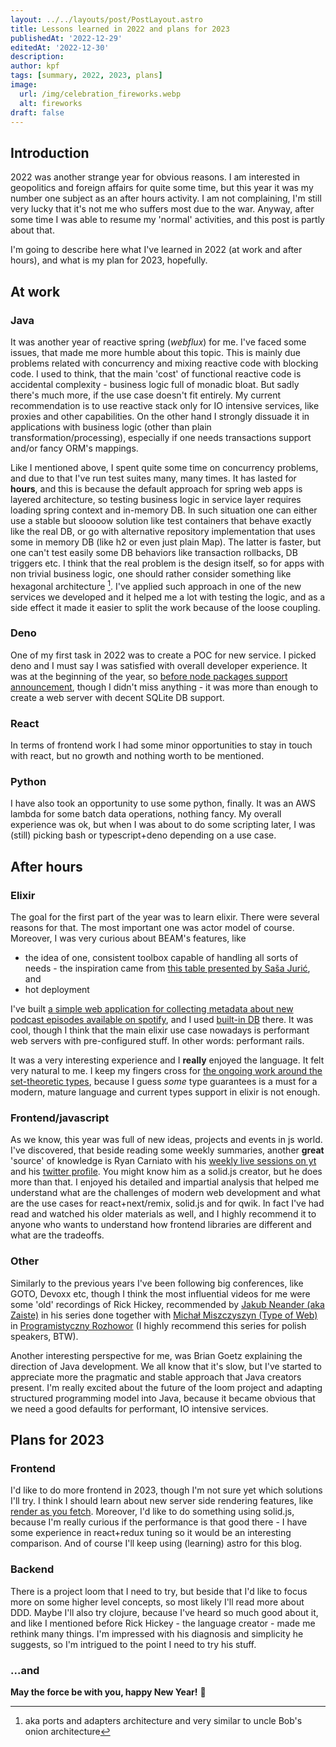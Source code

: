 ```yaml
---
layout: ../../layouts/post/PostLayout.astro
title: Lessons learned in 2022 and plans for 2023
publishedAt: '2022-12-29'
editedAt: '2022-12-30'
description:
author: kpf
tags: [summary, 2022, 2023, plans]
image:
  url: /img/celebration_fireworks.webp
  alt: fireworks
draft: false
---
```


## Introduction

2022 was another strange year for obvious reasons. I am interested in geopolitics and foreign affairs for quite some time, but this year it was my number one subject as an after hours activity. I am not complaining, I'm still very lucky that it's not me who suffers most due to the war. Anyway, after some time I was able to resume my 'normal' activities, and this post is partly about that.

I'm going to describe here what I've learned in 2022 (at work and after hours), and what is my plan for 2023, hopefully.

## At work

### Java

It was another year of reactive spring (_webflux_) for me. I've faced some issues, that made me more humble about this topic. This is mainly due problems related with concurrency and mixing reactive code with blocking code. I used to think, that the main 'cost' of functional reactive code is accidental complexity - business logic full of monadic bloat. But sadly there's much more, if the use case doesn't fit entirely. My current recommendation is to use reactive stack only for IO intensive services, like proxies and other capabilities. On the other hand I strongly dissuade it in applications with business logic (other than plain transformation/processing), especially if one needs transactions support and/or fancy ORM's mappings.

Like I mentioned above, I spent quite some time on concurrency problems, and due to that I've run test suites many, many times. It has lasted for **hours**, and this is because the default approach for spring web apps is layered architecture, so testing business logic in service layer requires loading spring context and in-memory DB. In such situation one can either use a stable but sloooow solution like test containers that behave exactly like the real DB, or go with alternative repository implementation that uses some in memory DB (like h2 or even just plain Map). The latter is faster, but one can't test easily some DB behaviors like transaction rollbacks, DB triggers etc. I think that the real problem is the design itself, so for apps with non trivial business logic, one should rather consider something like hexagonal architecture [^1]. I've applied such approach in one of the new services we developed and it helped me a lot with testing the logic, and as a side effect it made it easier to split the work because of the loose coupling.

### Deno

One of my first task in 2022 was to create a POC for new service. I picked deno and I must say I was satisfied with overall developer experience. It was at the beginning of the year, so [before node packages support announcement](https://deno.land/manual@v1.17.0/npm_nodejs/compatibility_mode), though I didn't miss anything - it was more than enough to create a web server with decent SQLite DB support.

### React

In terms of frontend work I had some minor opportunities to stay in touch with react, but no growth and nothing worth to be mentioned.

### Python

I have also took an opportunity to use some python, finally. It was an AWS lambda for some batch data operations, nothing fancy. My overall experience was ok, but when I was about to do some scripting later, I was (still) picking bash or typescript+deno depending on a use case.

## After hours

### Elixir

The goal for the first part of the year was to learn elixir. There were several reasons for that. The most important one was actor model of course. Moreover, I was very curious about BEAM's features, like

- the idea of one, consistent toolbox capable of handling all sorts of needs - the inspiration came from [this table presented by Saša Jurić](https://www.youtube.com/watch?v=JvBT4XBdoUE&t=2266s), and
- hot deployment

I've built [a simple web application for collecting metadata about new podcast episodes available on spotify](https://github.com/frankiewiczkamil/fomos), and I used [built-in DB](https://www.erlang.org/doc/man/dets.html) there. It was cool, though I think that the main elixir use case nowadays is performant web servers with pre-configured stuff. In other words: performant rails.

It was a very interesting experience and I **really** enjoyed the language. It felt very natural to me. I keep my fingers cross for [the ongoing work around the set-theoretic types](https://twitter.com/josevalim/status/1577680998124470273), because I guess _some_ type guarantees is a must for a modern, mature language and current types support in elixir is not enough.

### Frontend/javascript

As we know, this year was full of new ideas, projects and events in js world. I've discovered, that beside reading some weekly summaries, another **great** 'source' of knowledge is Ryan Carniato with his [weekly live sessions on yt](https://www.youtube.com/@ryansolid/playlists) and his [twitter profile](https://twitter.com/RyanCarniato). You might know him as a solid.js creator, but he does more than that. I enjoyed his detailed and impartial analysis that helped me understand what are the challenges of modern web development and what are the use cases for react+next/remix, solid.js and for qwik. In fact I've had read and watched his older materials as well, and I highly recommend it to anyone who wants to understand how frontend libraries are different and what are the tradeoffs.

### Other

Similarly to the previous years I've been following big conferences, like GOTO, Devoxx etc, though I think the most influential videos for me were some 'old' recordings of Rick Hickey, recommended by [Jakub Neander (aka Zaiste)](https://twitter.com/zaiste) in his series done together with [Michał Miszczyszyn (Type of Web)](https://typeofweb.com/) in [Programistyczny Rozhowor](https://www.youtube.com/watch?v=4kPpfqJqgNg) (I highly recommend this series for polish speakers, BTW).

Another interesting perspective for me, was Brian Goetz explaining the direction of Java development. We all know that it's slow, but I've started to appreciate more the pragmatic and stable approach that Java creators present. I'm really excited about the future of the loom project and adapting structured programming model into Java, because it became obvious that we need a good defaults for performant, IO intensive services.

## Plans for 2023

### Frontend

I'd like to do more frontend in 2023, though I'm not sure yet which solutions I'll try. I think I should learn about new server side rendering features, like [render as you fetch](https://17.reactjs.org/docs/concurrent-mode-suspense.html#approach-3-render-as-you-fetch-using-suspense). Moreover, I'd like to do something using solid.js, because I'm really curious if the performance is that good there - I have some experience in react+redux tuning so it would be an interesting comparison. And of course I'll keep using (learning) astro for this blog.

### Backend

There is a project loom that I need to try, but beside that I'd like to focus more on some higher level concepts, so most likely I'll read more about DDD. Maybe I'll also try clojure, because I've heard so much good about it, and like I mentioned before Rick Hickey - the language creator - made me rethink many things. I'm impressed with his diagnosis and simplicity he suggests, so I'm intrigued to the point I need to try his stuff.

### ...and

**May the force be with you, happy New Year!** 🥂

[^1]: aka ports and adapters architecture and very similar to uncle Bob's onion architecture
